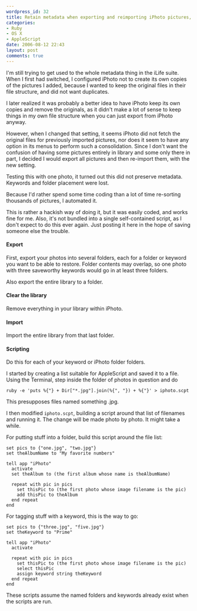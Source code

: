 ```yaml
---
wordpress_id: 32
title: Retain metadata when exporting and reimporting iPhoto pictures, hackishly
categories:
- Ruby
- OS X
- AppleScript
date: 2006-08-12 22:43
layout: post
comments: true
---
```

I'm still trying to get used to the whole metadata thing in the iLife suite. When I first had switched, I configured iPhoto not to create its own copies of the pictures I added, because I wanted to keep the original files in their file structure, and did not want duplicates.

I later realized it was probably a better idea to have iPhoto keep its own copies and remove the originals, as it didn't make a lot of sense to keep things in my own file structure when you can just export from iPhoto anyway.

However, when I changed that setting, it seems iPhoto did not fetch the original files for previously imported pictures, nor does it seem to have any option in its menus to perform such a consolidation. Since I don't want the confusion of having some pictures entirely in library and some only there in part, I decided I would export all pictures and then re-import them, with the new setting.

Testing this with one photo, it turned out this did not preserve metadata. Keywords and folder placement were lost.

Because I'd rather spend some time coding than a lot of time re-sorting thousands of pictures, I automated it.

<!--more-->

This is rather a hackish way of doing it, but it was easily coded, and works fine for me. Also, it's not bundled into a single self-contained script, as I don't expect to do this ever again. Just posting it here in the hope of saving someone else the trouble.

<h4>Export</h4>

First, export your photos into several folders, each for a folder or keyword you want to be able to restore. Folder contents may overlap, so one photo with three saveworthy keywords would go in at least three folders.

Also export the entire library to a folder.

<h4>Clear the library</h4>

Remove everything in your library within iPhoto.

<h4>Import</h4>

Import the entire library from that last folder.

<h4>Scripting</h4>

Do this for each of your keyword or iPhoto folder folders.

I started by creating a list suitable for AppleScript and saved it to a file. Using the Terminal, step inside the folder of photos in question and do

``` text
ruby -e 'puts %{"} + Dir["*.jpg"].join(%{", "}) + %{"}' > iphoto.scpt
```

This presupposes files named something .jpg.

I then modified <code>iphoto.scpt</code>, building a script around that list of filenames and running it. The change will be made photo by photo. It might take a while.

For putting stuff into a folder, build this script around the file list:

``` applescript
set pics to {"one.jpg", "two.jpg"}
set theAlbumName to "My favorite numbers"

tell app "iPhoto"
  activate
  set theAlbum to (the first album whose name is theAlbumName)

  repeat with pic in pics
    set thisPic to (the first photo whose image filename is the pic)
    add thisPic to theAlbum
  end repeat
end
```

For tagging stuff with a keyword, this is the way to go:

``` applescript
set pics to {"three.jpg", "five.jpg"}
set theKeyword to "Prime"

tell app "iPhoto"
  activate

  repeat with pic in pics
    set thisPic to (the first photo whose image filename is the pic)
    select thisPic
    assign keyword string theKeyword
  end repeat
end
```

These scripts assume the named folders and keywords already exist when the scripts are run.
